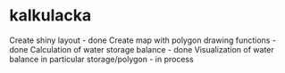 # kalkulacka
Create shiny layout - done
Create map with polygon drawing functions - done
Calculation of water storage balance - done
Visualization of water balance in particular storage/polygon - in process
